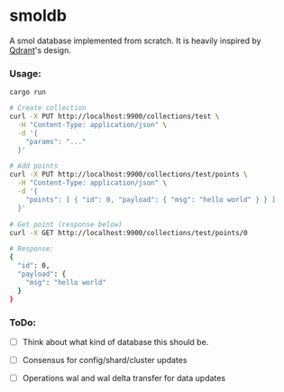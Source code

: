 # smoldb

A smol database implemented from scratch. It is heavily inspired by [Qdrant](https://github.com/qdrant/qdrant)'s design.

### Usage:

```
cargo run
```

```bash
# Create collection
curl -X PUT http://localhost:9900/collections/test \
  -H "Content-Type: application/json" \
  -d '{
    "params": "..."
  }'

# Add points
curl -X PUT http://localhost:9900/collections/test/points \
  -H "Content-Type: application/json" \
  -d '{
    "points": [ { "id": 0, "payload": { "msg": "hello world" } } ]
  }'

# Get point (response below)
curl -X GET http://localhost:9900/collections/test/points/0

# Response:
{
  "id": 0,
  "payload": {
    "msg": "hello world"
  }
}
```

### ToDo:
- [ ] Think about what kind of database this should be.
- [ ] Consensus for config/shard/cluster updates
- [ ] Operations wal and wal delta transfer for data updates

